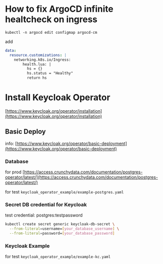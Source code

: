 # How to fix ArgoCD infinite healtcheck on ingress

`kubectl -n argocd edit configmap argocd-cm`

add

```yaml
data:
  resource.customizations: |
    networking.k8s.io/Ingress:
        health.lua: |
          hs = {}
          hs.status = "Healthy"
          return hs
```

# Install Keycloak Operator

[https://www.keycloak.org/operator/installation](https://www.keycloak.org/operator/installation)

## Basic Deploy

info: [https://www.keycloak.org/operator/basic-deployment](https://www.keycloak.org/operator/basic-deployment)

### Database

for prod [https://access.crunchydata.com/documentation/postgres-operator/latest/](https://access.crunchydata.com/documentation/postgres-operator/latest/)

for test `keycloak_operator_example/example-postgres.yaml`

### Secret DB credential for Keycloak

test credential: postgres:testpassword

```sh
kubectl create secret generic keycloak-db-secret \
  --from-literal=username=[your_database_username] \
  --from-literal=password=[your_database_password]
```

### Keycloak Example 

for test `keycloak_operator_example/example-kc.yaml`